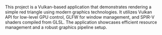 This project is a Vulkan-based application that demonstrates rendering a simple red triangle using modern graphics technologies. It utilizes Vulkan API for low-level GPU control, GLFW for window management, and SPIR-V shaders compiled from GLSL. The application showcases efficient resource management and a robust graphics pipeline setup.
